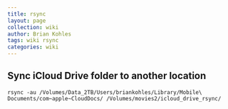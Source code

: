 ```yaml
---
title: rsync
layout: page
collection: wiki
author: Brian Kohles
tags: wiki rsync
categories: wiki
---
```


## Sync iCloud Drive folder to another location
```
rsync -au /Volumes/Data_2TB/Users/briankohles/Library/Mobile\ Documents/com~apple~CloudDocs/ /Volumes/movies2/icloud_drive_rsync/
```
